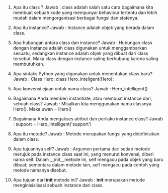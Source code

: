 1. Apa itu class ?
Jawab :
    class adalah salah satu cara bagaimana kita membuat sebuah kode yang mempunyai behaviour tertentu dan lebih mudah dalam mengorganisasi berbagai fungsi dan statenya.

2. Apa itu instance?
Jawab :
    Instance adalah objek yang berada dalam class.

3. Apa hubungan antara class dan instance?
Jawab :
    Hubungan class dengan instance adalah class digunakan untuk menggambarkan sesuatu, sedangkan instance adalah objek yang dibuat dari class tersebut. Maka class dengan instance saling berhubung karena saling membutuhkan.

4. Apa sintaks Python yang digunakan untuk menentukan class baru?
Jawab :
        Class Hero:
            class Hero_inteligent(Hero): 

5. Apa konvensi ejaan untuk nama class?
Jawab :
        Hero_intelligent()

6. Bagaimana Anda memberi instantiate, atau membuat instance dari, sebuah class?
Jawab :
        Misalkan kita menggunakan nama classnya Hero(). Maka uwan = Hero()

7. Bagaimana Anda mengakses atribut dan perilaku instance class?
Jawab :
        support = Hero_intelligent('support')

8. Apa itu metode?
Jawab :
        Metode merupakan fungsi yang didefinisikan dalam class.

9. Apa tujuannya self?
Jawab :
        Argumen pertama dari setiap metode merujuk pada instance class saat ini, yang menurut konvensi, diberi nama self. Dalam __init__metode ini, self mengacu pada objek yang baru dibuat; sementara dalam metode lain, self mengacu pada contoh yang metode namanya disebut.

10. Apa tujuan dari __init__ metode ini?
Jawab :
        __init__ merupakan metode menginisialisasi sebuah instance dari class.